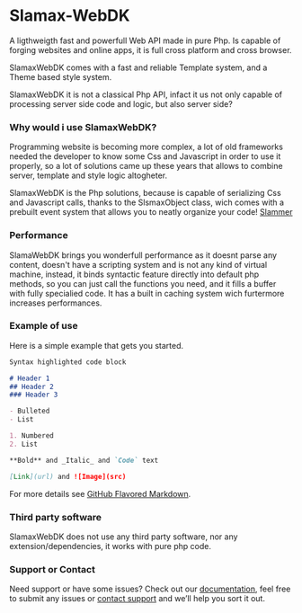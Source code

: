 # Slamax-WebDK

A ligthweigth fast and powerfull Web API made in pure Php. 
Is capable of forging websites and online apps, it is full cross platform and cross browser.

SlamaxWebDK comes with a fast and reliable Template system,
and a Theme based style system.

SlamaxWebDK it is not a classical Php API, infact
it us not only capable of processing server side code
and logic, but also server side?

### Why would i use SlamaxWebDK?

Programming website is becoming more complex, a lot
of old frameworks needed the developer to know
some Css and Javascript in order to use it properly,
so a lot of solutions came up these years
that allows to combine server, template and style
logic altogheter.

SlamaxWebDK is the Php solutions, because is capable of serializing
Css and Javascript calls, thanks to the SlsmaxObject class,
wich comes with a prebuilt event system that allows
you to neatly organize your code! [Slammer](https://my.com/)

### Performance

SlamaWebDK brings you wonderfull performance as it doesnt parse
any content, doesn't have a scripting system  and is not any kind of 
virtual machine, instead, it binds syntactic
feature directly into default php methods, so you can
just call the functions you need, and it fills
a buffer with fully specialied code.
It has a built in caching system wich furtermore 
increases performances.

### Example of use

Here is a simple example that gets you started.

```markdown
Syntax highlighted code block

# Header 1
## Header 2
### Header 3

- Bulleted
- List

1. Numbered
2. List

**Bold** and _Italic_ and `Code` text

[Link](url) and ![Image](src)
```

For more details see [GitHub Flavored Markdown](https://guides.github.com/features/mastering-markdown/).

### Third party software

SlamaxWebDK does not use any third party software,
nor any extension/dependencies, it works with
pure php code.

### Support or Contact

Need support or have some issues? Check out our [documentation](https://help.github.com/categories/github-pages-basics/), 
feel free to submit any issues or [contact support](https://github.com/contact) and we’ll help you sort it out.
